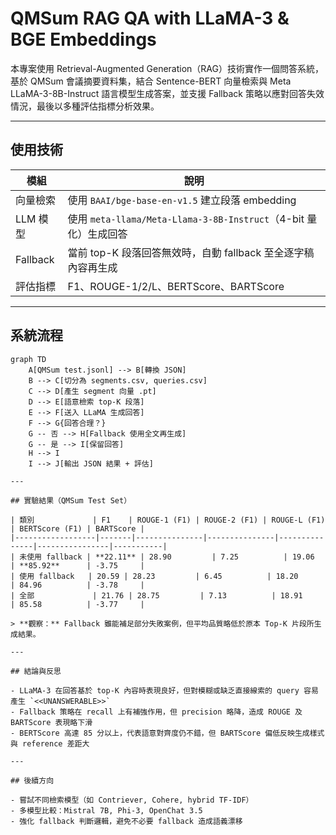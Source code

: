 # QMSum RAG QA with LLaMA-3 & BGE Embeddings

本專案使用 Retrieval-Augmented Generation（RAG）技術實作一個問答系統，基於 QMSum 會議摘要資料集，結合 Sentence-BERT 向量檢索與 Meta LLaMA-3-8B-Instruct 語言模型生成答案，並支援 Fallback 策略以應對回答失效情況，最後以多種評估指標分析效果。

---

## 使用技術

| 模組 | 說明 |
|------|------|
| 向量檢索 | 使用 `BAAI/bge-base-en-v1.5` 建立段落 embedding |
| LLM 模型 | 使用 `meta-llama/Meta-Llama-3-8B-Instruct`（4-bit 量化）生成回答 |
| Fallback | 當前 top-K 段落回答無效時，自動 fallback 至全逐字稿內容再生成 |
| 評估指標 | F1、ROUGE-1/2/L、BERTScore、BARTScore |

---

## 系統流程

```mermaid
graph TD
    A[QMSum test.jsonl] --> B[轉換 JSON]
    B --> C[切分為 segments.csv, queries.csv]
    C --> D[產生 segment 向量 .pt]
    D --> E[語意檢索 top-K 段落]
    E --> F[送入 LLaMA 生成回答]
    F --> G{回答合理？}
    G -- 否 --> H[Fallback 使用全文再生成]
    G -- 是 --> I[保留回答]
    H --> I
    I --> J[輸出 JSON 結果 + 評估]

---

## 實驗結果（QMSum Test Set）

| 類別             | F1    | ROUGE-1 (F1) | ROUGE-2 (F1) | ROUGE-L (F1) | BERTScore (F1) | BARTScore |
|------------------|-------|---------------|---------------|---------------|----------------|-----------|
| 未使用 fallback | **22.11** | 28.90         | 7.25          | 19.06         | **85.92**      | -3.75     |
| 使用 fallback   | 20.59 | 28.23         | 6.45          | 18.20         | 84.96          | -3.78     |
| 全部             | 21.76 | 28.75         | 7.13          | 18.91         | 85.58          | -3.77     |

> **觀察：** Fallback 雖能補足部分失敗案例，但平均品質略低於原本 Top-K 片段所生成結果。

---

## 結論與反思

- LLaMA-3 在回答基於 top-K 內容時表現良好，但對模糊或缺乏直接線索的 query 容易產生 `<<UNANSWERABLE>>`
- Fallback 策略在 recall 上有補強作用，但 precision 略降，造成 ROUGE 及 BARTScore 表現略下滑
- BERTScore 高達 85 分以上，代表語意對齊度仍不錯，但 BARTScore 偏低反映生成樣式與 reference 差距大

---

## 後續方向

- 嘗試不同檢索模型（如 Contriever, Cohere, hybrid TF-IDF）
- 多模型比較：Mistral 7B, Phi-3, OpenChat 3.5
- 強化 fallback 判斷邏輯，避免不必要 fallback 造成語義漂移


